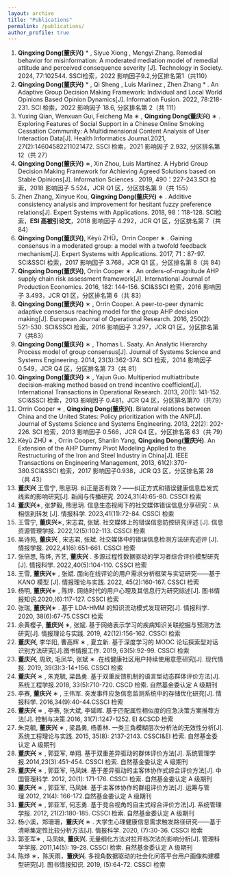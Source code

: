```yaml
---
layout: archive
title: "Publications"
permalink: /publications/
author_profile: true
---
```

1. **Qingxing Dong(董庆兴)** * , Siyue Xiong , Mengyi Zhang. Remedial behavior for misinformation: A moderated mediation model of remedial attitude and perceived consequence severity [J]. Technology in Society. 2024, 77:102544. SSCI检索，2022 影响因子9.2,分区排名第1（共110）
2. **Qingxing Dong(董庆兴)** * , Qi Sheng , Luis Maríınez , Zhen Zhang * . An Adaptive Group Decision Making Framework: Individual and Local World Opinions Based Opinion Dynamics[J]. Information Fusion. 2022, 78:218-231. SCI 检索，2022 影响因子 18.6, 分区排名第 2（共 111）
3. Yuxing Qian, Wenxuan Gui, Feicheng Ma ∗ , **Qingxing Dong(董庆兴)**  ∗ . Exploring Features of Social Support in a Chinese Online Smoking Cessation Community: A Multidimensional Content Analysis of User Interaction Data[J]. Health Informatics Journal.2021, 27(2):14604582211021472. SSCI 检索，2021 影响因子 2.932, 分区排名第 12（共 27）
4. **Qingxing Dong(董庆兴)** ∗, Xin Zhou, Luis Martínez. A Hybrid Group Decision Making Framework for Achieving Agreed Solutions based on Stable Opinions[J]. Information Sciences . 2019, 490：227-243.SCI 检索，2018 影响因子 5.524，JCR Q1 区，分区排名第 9（共 155）
5. Zhen Zhang, Xinyue Kou, **Qingxing Dong(董庆兴)** ∗ . Additive consistency analysis and improvement for hesitant fuzzy preference relations[J]. Expert Systems with Applications. 2018, 98：118-128. SCI检索，**ESI 高被引论文**，2018 影响因子 4.292，JCR Q1 区，分区排名第 7（共 84）
6. **Qingxing Dong(董庆兴)**, Kèyù ZHÜ，Orrin Cooper ∗ . Gaining consensus in a moderated group: a model with a twofold feedback mechanism[J]. Expert Systems with Applications. 2017, 71：87-97. SCI&SSCI 检索，2017 影响因子 3.768，JCR Q1 区，分区排名第 8（共 84）
7.  **Qingxing Dong(董庆兴)**, Orrin Cooper ∗ . An orders-of-magnitude AHP supply chain risk assessment framework[J]. International Journal of Production Economics. 2016, 182: 144-156. SCI&SSCI 检索，2016 影响因子 3.493，JCR Q1 区，分区排名第 6（共 83）
8. **Qingxing Dong(董庆兴)** ∗ , Orrin Cooper. A peer-to-peer dynamic adaptive consensus reaching model for the group AHP decision making[J]. European Journal of Operational Research. 2016, 250(2): 521-530. SCI&SSCI 检索，2016 影响因子 3.297，JCR Q1 区，分区排名第 7（共83）
9. **Qingxing Dong(董庆兴)** ∗ , Thomas L. Saaty. An Analytic Hierarchy Process model of group consensus[J]. Journal of Systems Science and Systems Engineering. 2014, 23(3):362-374. SCI 检索，2014 影响因子 0.549，JCR Q4 区，分区排名第 73（共 81）
10.  **Qingxing Dong(董庆兴)**  ∗ , Yajun Guo. Multiperiod multiattribute decision-making method based on trend incentive coefficient[J]. International Transactions in Operational Research. 2013, 20(1): 141-152. SCI&SSCI 检索，2013 影响因子 0.481，JCR Q4 区，分区排名第70（共79）
11. Orrin Cooper ∗ , **Qingxing Dong(董庆兴)**. Bilateral relations between China and the United States: Policy prioritization with the ANP[J]. Journal of Systems Science and Systems Engineering. 2013, 22(2): 202-226. SCI 检索，2013 影响因子 0.566，JCR Q4 区，分区排名第 63（共 79）
12.  Kèyù ZHÜ ∗ , Orrin Cooper, Shanlin Yang, **Qingxing Dong(董庆兴)**. An Extension of the AHP Dummy Pivot Modeling Applied to the Restructuring of the Iron and Steel Industry in China[J]. IEEE Transactions on Engineering Management, 2013, 61(2):370-380.SCI&SSCI 检索，2017 影响因子0.938，JCR Q3 区，分区排名第 28（共 43）
13.  **董庆兴** 王雪宁, 熊思玥. 纠正是否有效？——纠正方式和错误健康信息启发式线索的影响研究[J]. 新闻与传播研究. 2024,31(4):65-80. CSSCI 检索
14.  **董庆兴**∗, 张梦毅, 熊思玥. 信息生态视阈下的社交媒体错误信息分享研究：从相信到转发 [J]. 情报科学. 2023,41(11):72-84. CSSCI 检索
15. 王雪宁, **董庆兴**∗, 宋志君, 张斌. 社交媒体上的错误信息防控研究评述 [J]. 信息资源管理学报. 2022,12(5):102-113. CSSCI 检索
16. 吴诗苑, **董庆兴** , 宋志君, 张斌. 社交媒体中的错误信息检测方法研究述评 [J]. 情报学报. 2022,41(6):651-661. CSSCI 检索
17.  张倍思, 陈烨, 齐艺, **董庆兴** . 多源过程性数据驱动的学习者综合评价模型研究 [J]. 情报科学. 2022,40(5):104-110. CSSCI 检索
18.  王雪, **董庆兴**∗ , 张斌. 面向在线评论的用户需求分析框架与实证研究——基于 KANO 模型 [J]. 情报理论与实践. 2022, 45(2):160-167. CSSCI 检索
19.  杨明, **董庆兴**∗ , 陈烨. 网络时代的用户心理及其信息行为研究综述[J]. 图书情报知识.2020,(6):117-127. CSSCI 检索
20. 张瑞, **董庆兴**∗ . 基于 LDA-HMM 的知识流动模式发现研究[J]. 情报科学. 2020, 38(6):67-75.CSSCI 检索
21.  余黄樱子, **董庆兴** ∗, 张斌. 基于网络表示学习的疾病知识关联挖掘与预测方法研究[J]. 情报理论与实践. 2019, 42(12):156-162. CSSCI 检索
22. **董庆兴**, 李华阳, 曹高辉 ∗ , 夏立新. 基于深度学习的 MOOC 论坛探索型对话识别方法研究[J].图书情报工作. 2019, 63(5):92-99. CSSCI 检索
23. **董庆兴**, 周欣, 毛凤华, 张斌 ∗ .在线健康社区用户持续使用意愿研究[J]. 现代情报. 2019, 39(3):3-14+156. CSSCI 检索
24. **董庆兴** ∗ , 朱克毓, 梁昌勇. 基于双重反馈机制的语言型动态群体评价方法[J]. 系统工程学报.2018, 33(5):710-720. CSCD 检索. 自然基金委认定 A 级期刊
25. 李赛, **董庆兴** ∗ , 王伟军. 突发事件应急信息监测系统中的存储优化研究[J]. 情报科学. 2016,34(9):40-44.CSSCI 检索
26. **董庆兴** ∗ , 李赛, 张大斌, 李延晖. 基于匹配属性相似度的应急决策方案推荐方法[J]. 控制与决策.2016, 31(7):1247-1252. EI &CSCD 检索
27. 朱克毓, **董庆兴** ∗ , 梁昌勇, 杨善林. 一类三角模糊层次分析法的无效性分析[J]. 系统工程理论与实践. 2015, 35(8): 2137-2143. CSSCI&EI 检索. 自然基金委认定 A 级期刊
28. **董庆兴** ∗ , 郭亚军, 单翔. 基于双重差异驱动的群体评价方法[J]. 系统管理学报.2014,23(3):451-454. CSSCI 检索. 自然基金委认定 A 级期刊
29. **董庆兴** ∗ , 郭亚军, 马凤妹. 基于差异驱动的主客体协作式综合评价方法[J]. 中国管理科学. 2012, 20(1): 171-176. CSSCI 检索. 自然基金委认定 A 级期刊
30. **董庆兴** ∗ , 郭亚军, 马凤妹. 基于主客体协作的群组评价方法[J]. 运筹与管理.2012, 21(4): 166-172.自然基金委认定 A 级期刊
31. **董庆兴** ∗ , 郭亚军, 何志勇. 基于竞合视角的自主式综合评价方法[J]. 系统管理学报. 2012, 21(2):180-185. CSSCI 检索. 自然基金委认定 A 级期刊
32.  杨小溪，郑珊珊，**董庆兴** ∗ . 大学生心理健康信息需求触发路径研究——基于清晰集定性比较分析方法[J]. 情报科学. 2020, (7):30-36. CSSCI 检索
33. 郭亚军∗ , 马凤妹, **董庆兴**. 无量纲化方法对拉开档次法的影响分析[J]. 管理科学学报. 2011,14(5): 19-28. CSSCI 检索. 自然基金委认定 A 级期刊
34. 陈烨 ∗，陈天雨，**董庆兴**. 多视角数据驱动的社会化问答平台用户画像构建模型研究[J]. 图书情报知识. 2019, (5):64-72. CSSCI 检索


